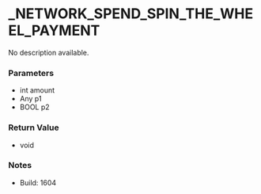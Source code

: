 # _NETWORK_SPEND_SPIN_THE_WHEEL_PAYMENT

No description available.

### Parameters
* int amount
* Any p1
* BOOL p2

### Return Value
* void

### Notes
* Build: 1604

